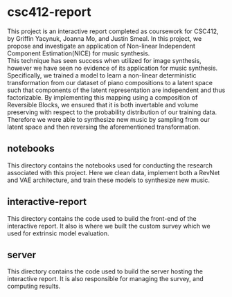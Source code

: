 # csc412-report
This project is an interactive report completed as coursework for CSC412, by Griffin Yacynuk, Joanna Mo, and Justin Smeal.
In this project, we propose and investigate an application of Non-linear Independent Component Estimation(NICE) for music synthesis.  
This technique has seen success when utilized for image synthesis, however we have seen no evidence of its application for music synthesis.
Specifically, we trained a model to learn a non-linear deterministic transformation from our dataset of piano compositions to a latent space such that components of the latent representation are independent and thus factorizable. By implementing this mapping using a composition of Reversible Blocks, we ensured that it is both invertable and volume preserving with respect to the probability distribution of our training data. Therefore we were able to synthesize new music by sampling from our latent space and then reversing the aforementioned transformation.

## notebooks
This directory contains the notebooks used for conducting the research associated with this project. Here we clean data,
implement both a RevNet and VAE architecture, and train these models to synthesize new music.

## interactive-report
This directory contains the code used to build the front-end of the interactive report. It also is where we built the
custom survey which we used for extrinsic model evaluation.

## server
This directory contains the code used to build the server hosting the interactive report. It is also responsible for
managing the survey, and computing results.